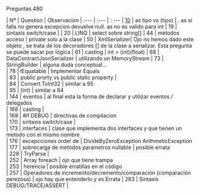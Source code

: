Preguntas 480

| Nº | Question | Observacion 
| :--- | :--- | : --- 
| [10](./10/readme.md) | as tipo vs (tipo) |  . as si falla no genera excepcion devuelve null.   as no es valido para int 
| 19 | sintaxis switch/case | 
| 20 | LINQ | select sobre string[] 
| 44 | metodos acceso | private solo a la clase 
| 50 | XmlSerializer| Ojo no hemos dado este objeto , se trata de los decoradores [] de la clase a serializar. Esta pregunta se puede sacar por lógica 
| 61 | casting | int = (int)(float) 
| 68 | DataContractJsonSerializer | utilizando un MemoryStream
| 73 | StringBuilder | alguna duda conceptual...  
| 78 | IEquatable | Implementar Equals  
| 83 | public prorty vs public static property |  
| 84 |  Convert.ToInt32 | similar a 95  
| 95 | (int) | similar a 84  
| 144 | eventos | al final esta la forma de declarar y utilizar eventos / delegados  
| 168 | casting |  
| 169 | #if DEBUG | directivas de compilacion  
| 170 | sintaxis switch/case |  
| 173 | interfaces | clase que implementa dos interfaces y que tienen un metodo con el mismo nombre  
| 176 | excepcciones order de | DivideByZeroException  ArithmeticException  
| 177 | sobrecarga de metodos parametros nullable | posible errata  
| 228 | TryParse |  
| 252 | Array foreach | ojo que tiene trampa  
| 253 | herencia |  posible erratillas en el código  
| 257 | Operadores de incremento/decremento/comparación (comparación perezosa) | ojo hay que entenderlo y es Errata 
| 283 | Sintaxis DEBUG/TRACE/ASSERT |  













